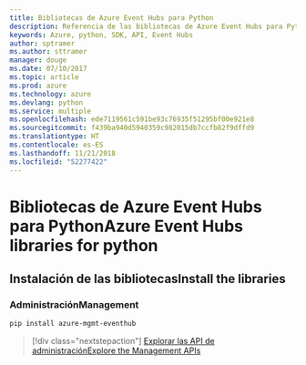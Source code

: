 ```yaml
---
title: Bibliotecas de Azure Event Hubs para Python
description: Referencia de las bibliotecas de Azure Event Hubs para Python
keywords: Azure, python, SDK, API, Event Hubs
author: sptramer
ms.author: sttramer
manager: douge
ms.date: 07/10/2017
ms.topic: article
ms.prod: azure
ms.technology: azure
ms.devlang: python
ms.service: multiple
ms.openlocfilehash: ede7119561c591be93c76935f51295bf00e921e8
ms.sourcegitcommit: f439ba940d5940359c982015db7ccfb82f9dffd9
ms.translationtype: HT
ms.contentlocale: es-ES
ms.lasthandoff: 11/21/2018
ms.locfileid: "52277422"
---
```

# <a name="azure-event-hubs-libraries-for-python"></a><span data-ttu-id="4eeee-104">Bibliotecas de Azure Event Hubs para Python</span><span class="sxs-lookup"><span data-stu-id="4eeee-104">Azure Event Hubs libraries for python</span></span>

## <a name="install-the-libraries"></a><span data-ttu-id="4eeee-105">Instalación de las bibliotecas</span><span class="sxs-lookup"><span data-stu-id="4eeee-105">Install the libraries</span></span>


### <a name="management"></a><span data-ttu-id="4eeee-106">Administración</span><span class="sxs-lookup"><span data-stu-id="4eeee-106">Management</span></span>

```bash
pip install azure-mgmt-eventhub
```
> [!div class="nextstepaction"]
> [<span data-ttu-id="4eeee-107">Explorar las API de administración</span><span class="sxs-lookup"><span data-stu-id="4eeee-107">Explore the Management APIs</span></span>](/python/api/overview/azure/eventhub/management)